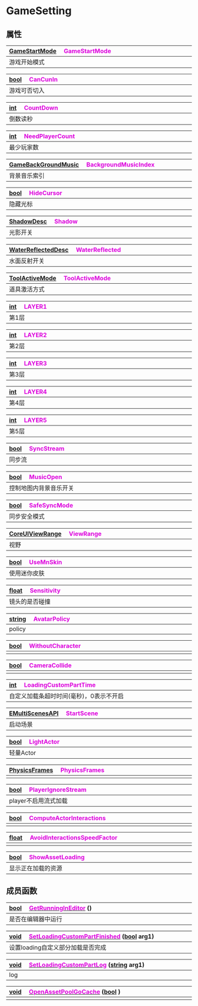 # GameSetting

## 属性

|<div style="width:700px">[GameStartMode](/Api/Enums/GameStartMode.md) &emsp;<font color="dd00dd">GameStartMode</font></div>|
|:---|
|游戏开始模式|

|<div style="width:700px">[bool](/Api/DataType/Bool.md) &emsp;<font color="dd00dd">CanCunIn</font></div>|
|:---|
|游戏可否切入|

|<div style="width:700px">[int](/Api/DataType/Number.md) &emsp;<font color="dd00dd">CountDown</font></div>|
|:---|
|倒数读秒|

|<div style="width:700px">[int](/Api/DataType/Number.md) &emsp;<font color="dd00dd">NeedPlayerCount</font></div>|
|:---|
|最少玩家数|

|<div style="width:700px">[GameBackGroundMusic](/Api/Enums/GameBackGroundMusic.md) &emsp;<font color="dd00dd">BackgroundMusicIndex</font></div>|
|:---|
|背景音乐索引|

|<div style="width:700px">[bool](/Api/DataType/Bool.md) &emsp;<font color="dd00dd">HideCursor</font></div>|
|:---|
|隐藏光标|

|<div style="width:700px">[ShadowDesc](/Api/Enums/ShadowDesc.md) &emsp;<font color="dd00dd">Shadow</font></div>|
|:---|
|光影开关|

|<div style="width:700px">[WaterReflectedDesc](/Api/Enums/WaterReflectedDesc.md) &emsp;<font color="dd00dd">WaterReflected</font></div>|
|:---|
|水面反射开关|

|<div style="width:700px">[ToolActiveMode](/Api/Enums/ToolActiveMode.md) &emsp;<font color="dd00dd">ToolActiveMode</font></div>|
|:---|
|道具激活方式|

|<div style="width:700px">[int](/Api/DataType/Number.md) &emsp;<font color="dd00dd">LAYER1</font></div>|
|:---|
|第1层|

|<div style="width:700px">[int](/Api/DataType/Number.md) &emsp;<font color="dd00dd">LAYER2</font></div>|
|:---|
|第2层|

|<div style="width:700px">[int](/Api/DataType/Number.md) &emsp;<font color="dd00dd">LAYER3</font></div>|
|:---|
|第3层|

|<div style="width:700px">[int](/Api/DataType/Number.md) &emsp;<font color="dd00dd">LAYER4</font></div>|
|:---|
|第4层|

|<div style="width:700px">[int](/Api/DataType/Number.md) &emsp;<font color="dd00dd">LAYER5</font></div>|
|:---|
|第5层|

|<div style="width:700px">[bool](/Api/DataType/Bool.md) &emsp;<font color="dd00dd">SyncStream</font></div>|
|:---|
|同步流|

|<div style="width:700px">[bool](/Api/DataType/Bool.md) &emsp;<font color="dd00dd">MusicOpen</font></div>|
|:---|
|控制地图内背景音乐开关|

|<div style="width:700px">[bool](/Api/DataType/Bool.md) &emsp;<font color="dd00dd">SafeSyncMode</font></div>|
|:---|
|同步安全模式|

|<div style="width:700px">[CoreUIViewRange](/Api/Enums/CoreUIViewRange.md) &emsp;<font color="dd00dd">ViewRange</font></div>|
|:---|
|视野|

|<div style="width:700px">[bool](/Api/DataType/Bool.md) &emsp;<font color="dd00dd">UseMnSkin</font></div>|
|:---|
|使用迷你皮肤|

|<div style="width:700px">[float](/Api/DataType/Number.md) &emsp;<font color="dd00dd">Sensitivity</font></div>|
|:---|
|镜头的是否碰撞|

|<div style="width:700px">[string](/Api/DataType/String.md) &emsp;<font color="dd00dd">AvatarPolicy</font></div>|
|:---|
|policy|

|<div style="width:700px">[bool](/Api/DataType/Bool.md) &emsp;<font color="dd00dd">WithoutCharacter</font></div>|
|:---|
||

|<div style="width:700px">[bool](/Api/DataType/Bool.md) &emsp;<font color="dd00dd">CameraCollide</font></div>|
|:---|
||

|<div style="width:700px">[int](/Api/DataType/Number.md) &emsp;<font color="dd00dd">LoadingCustomPartTime</font></div>|
|:---|
|自定义加载条超时时间(毫秒)，0表示不开启|

|<div style="width:700px">[EMultiScenesAPI](/Api/Enums/EMultiScenesAPI.md) &emsp;<font color="dd00dd">StartScene</font></div>|
|:---|
|启动场景|

|<div style="width:700px">[bool](/Api/DataType/Bool.md) &emsp;<font color="dd00dd">LightActor</font></div>|
|:---|
|轻量Actor|

|<div style="width:700px">[PhysicsFrames](/Api/Enums/PhysicsFrames.md) &emsp;<font color="dd00dd">PhysicsFrames</font></div>|
|:---|
||

|<div style="width:700px">[bool](/Api/DataType/Bool.md) &emsp;<font color="dd00dd">PlayerIgnoreStream</font></div>|
|:---|
|player不启用流式加载|

|<div style="width:700px">[bool](/Api/DataType/Bool.md) &emsp;<font color="dd00dd">ComputeActorInteractions</font></div>|
|:---|
||

|<div style="width:700px">[float](/Api/DataType/Number.md) &emsp;<font color="dd00dd">AvoidInteractionsSpeedFactor</font></div>|
|:---|
||

|<div style="width:700px">[bool](/Api/DataType/Bool.md) &emsp;<font color="dd00dd">ShowAssetLoading</font></div>|
|:---|
|显示正在加载的资源|

## 成员函数

|<div style="width:700px">[bool](/Api/DataType/Bool.md) &emsp;[<font color="dd00dd">GetRunningInEditor</font>](/Api/Classes/GamePlay/GameSetting_F/GetRunningInEditor.md) ()</div>|
|:---|
|是否在编辑器中运行|

|<div style="width:700px">[void](/Api/DataType/Void.md) &emsp;[<font color="dd00dd">SetLoadingCustomPartFinished</font>](/Api/Classes/GamePlay/GameSetting_F/SetLoadingCustomPartFinished.md) ([bool](/Api/DataType/Bool.md) arg1)</div>|
|:---|
|设置loading自定义部分加载是否完成|

|<div style="width:700px">[void](/Api/DataType/Void.md) &emsp;[<font color="dd00dd">SetLoadingCustomPartLog</font>](/Api/Classes/GamePlay/GameSetting_F/SetLoadingCustomPartLog.md) ([string](/Api/DataType/String.md) arg1)</div>|
|:---|
|log|

|<div style="width:700px">[void](/Api/DataType/Void.md) &emsp;[<font color="dd00dd">OpenAssetPoolGoCache</font>](/Api/Classes/GamePlay/GameSetting_F/OpenAssetPoolGoCache.md) ([bool](/Api/DataType/Bool.md) )</div>|
|:---|
||

